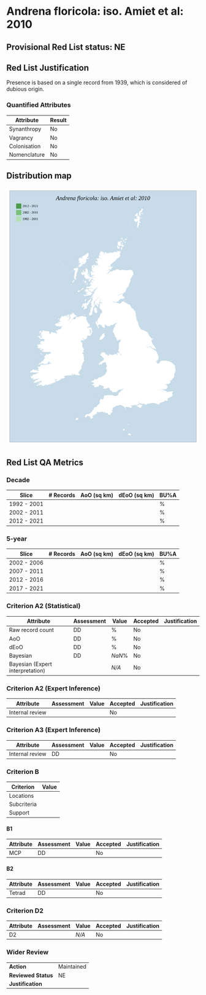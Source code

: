 # Andrena floricola: iso. Amiet et al: 2010

## Provisional Red List status: NE

## Red List Justification
Presence is based on a single record from 1939, which is considered of dubious origin.
### Quantified Attributes
|Attribute|Result|
|---|---|
|Synanthropy|No|
|Vagrancy|No|
|Colonisation|No|
|Nomenclature|No|






## Distribution map
![](../map/42.svg)

## Red List QA Metrics
### Decade
| Slice | # Records | AoO (sq km) | dEoO (sq km) |BU%A |
|---|---|---|---|---|
|1992 - 2001||||%|
|2002 - 2011||||%|
|2012 - 2021||||%|
### 5-year
| Slice | # Records | AoO (sq km) | dEoO (sq km) |BU%A |
|---|---|---|---|---|
|2002 - 2006||||%|
|2007 - 2011||||%|
|2012 - 2016||||%|
|2017 - 2021||||%|
### Criterion A2 (Statistical)
|Attribute|Assessment|Value|Accepted|Justification
|---|---|---|---|---|
|Raw record count|DD|%|No||
|AoO|DD|%|No||
|dEoO|DD|%|No||
|Bayesian|DD|*NaN*%|No||
|Bayesian (Expert interpretation)||*N/A*|No||
### Criterion A2 (Expert Inference)
|Attribute|Assessment|Value|Accepted|Justification
|---|---|---|---|---|
|Internal review|||No||
### Criterion A3 (Expert Inference)
|Attribute|Assessment|Value|Accepted|Justification
|---|---|---|---|---|
|Internal review|DD||No||
### Criterion B
|Criterion| Value|
|---|---|
|Locations||
|Subcriteria||
|Support||
#### B1
|Attribute|Assessment|Value|Accepted|Justification
|---|---|---|---|---|
|MCP|DD||No||
#### B2
|Attribute|Assessment|Value|Accepted|Justification
|---|---|---|---|---|
|Tetrad|DD||No||
### Criterion D2
|Attribute|Assessment|Value|Accepted|Justification
|---|---|---|---|---|
|D2||*N/A*|No||
### Wider Review
|  |  |
|---|---|
|**Action**|Maintained|
|**Reviewed Status**|NE|
|**Justification**||





